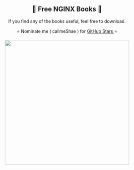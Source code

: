 <h2 align="center">📕 Free NGINX Books 📕</h2>

<p align="center"> If you find any of the books useful, feel free to download.</p>
<p align="center"> ⭐ Nominate me ( callmeShae ) for <a href="https://stars.github.com/nominate/"> GitHub Stars </a>⭐

<p align="center"><img src="https://blog.yeetpc.com/content/images/2021/11/NGINX-logo-rgb-large.png" width=400/></p>
